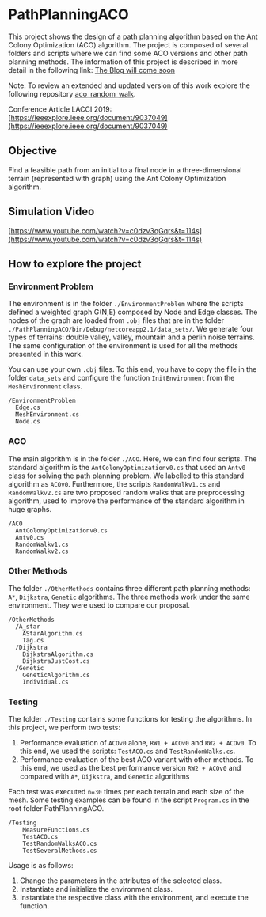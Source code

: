 # PathPlanningACO
This project shows the design of a path planning algorithm based on the Ant Colony Optimization (ACO) algorithm. The project is composed of several folders and scripts where we can find some ACO versions and other path planning methods. The information of this project is described in more detail in the following link: [The Blog will come soon]()

Note: To review an extended and updated version of this work explore the following repository [aco_random_walk](https://github.com/ZosoV/aco_random_walk).

Conference Article LACCI 2019: [https://ieeexplore.ieee.org/document/9037049](https://ieeexplore.ieee.org/document/9037049)

## Objective

Find a feasible path from an initial to a final node in a three-dimensional terrain (represented with graph) using the Ant Colony Optimization algorithm.

## Simulation Video

[https://www.youtube.com/watch?v=c0dzv3qGqrs&t=114s](https://www.youtube.com/watch?v=c0dzv3qGqrs&t=114s)

## How to explore the project
### Environment Problem 

The environment is in the folder `./EnvironmentProblem` where the scripts defined a weighted graph G(N,E) composed by Node and Edge classes. The nodes of the graph are loaded from `.obj` files that are in the folder `./PathPlanningACO/bin/Debug/netcoreapp2.1/data_sets/`. We generate four types of terrains: double valley, valley, mountain and a perlin noise terrains. The same configuration of the environment is used for all the methods presented in this work. 

You can use your own `.obj` files. To this end, you have to copy the file in the folder `data_sets` and configure the function `InitEnvironment` from the `MeshEnvironment` class.
```
/EnvironmentProblem
  Edge.cs
  MeshEnvironment.cs
  Node.cs
```
### ACO

The main algorithm is in the folder `./ACO`. Here, we can find four scripts. The standard algorithm is the `AntColonyOptimizationv0.cs` that used an `Antv0` class for solving the path planning problem. We labelled to this standard algorithm as `ACOv0`. Furthermore, the scripts `RandomWalkv1.cs` and `RandomWalkv2.cs` are two proposed random walks that are preprocessing algorithm, used to improve the performance of the standard algorithm in huge graphs.
```
/ACO
  AntColonyOptimizationv0.cs
  Antv0.cs
  RandomWalkv1.cs
  RandomWalkv2.cs
```
### Other Methods
The folder `./OtherMethods` contains three different path planning methods: `A*`, `Dijkstra`, `Genetic` algorithms. The three methods work under the same environment. They were used to compare our proposal.
```
/OtherMethods
  /A_star
    AStarAlgorithm.cs
    Tag.cs
  /Dijkstra
    DijkstraAlgorithm.cs
    DijkstraJustCost.cs
  /Genetic
    GeneticAlgorithm.cs
    Individual.cs
````
### Testing
The folder `./Testing` contains some functions for testing the algorithms. In this project, we perform two tests:

1. Performance evaluation of `ACOv0` alone, `RW1 + ACOv0` and `RW2 + ACOv0`. To this end, we used the scripts: `TestACO.cs` and `TestRandomWalks.cs`.
2. Performance evaluation of the best ACO variant with other methods. To this end, we used as the best performance version `RW2 + ACOv0` and compared with `A*`, `Dijkstra`, and `Genetic` algorithms

Each test was executed `n=30` times per each terrain and each size of the mesh. Some testing examples can be found in the script `Program.cs` in the root folder PathPlanningACO.

```
/Testing
    MeasureFunctions.cs
    TestACO.cs
    TestRandomWalksACO.cs
    TestSeveralMethods.cs
````

Usage is as follows:

1. Change the parameters in the attributes of the selected class. 
2. Instantiate and initialize the environment class.
3. Instantiate the respective class with the environment, and execute the function.
